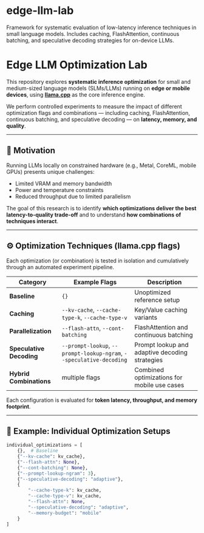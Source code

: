 # edge-llm-lab
Framework for systematic evaluation of low-latency inference techniques in small language models. Includes caching, FlashAttention, continuous batching, and speculative decoding strategies for on-device LLMs.
# Edge LLM Optimization Lab

This repository explores **systematic inference optimization** for small and medium-sized language models (SLMs/LLMs) running on **edge or mobile devices**, using **[llama.cpp](https://github.com/ggerganov/llama.cpp)** as the core inference engine.

We perform controlled experiments to measure the impact of different optimization flags and combinations — including caching, FlashAttention, continuous batching, and speculative decoding — on **latency, memory, and quality**.

---

## 🧠 Motivation

Running LLMs locally on constrained hardware (e.g., Metal, CoreML, mobile GPUs) presents unique challenges:
- Limited VRAM and memory bandwidth  
- Power and temperature constraints  
- Reduced throughput due to limited parallelism  

The goal of this research is to identify **which optimizations deliver the best latency-to-quality trade-off** and to understand **how combinations of techniques interact**.

---

## ⚙️ Optimization Techniques (llama.cpp flags)

Each optimization (or combination) is tested in isolation and cumulatively through an automated experiment pipeline.

| Category | Example Flags | Description |
|-----------|----------------|-------------|
| **Baseline** | `{}` | Unoptimized reference setup |
| **Caching** | `--kv-cache`, `--cache-type-k`, `--cache-type-v` | Key/Value caching variants |
| **Parallelization** | `--flash-attn`, `--cont-batching` | FlashAttention and continuous batching |
| **Speculative Decoding** | `--prompt-lookup`, `--prompt-lookup-ngram`, `--speculative-decoding` | Prompt lookup and adaptive decoding strategies |
| **Hybrid Combinations** | multiple flags | Combined optimizations for mobile use cases |

Each configuration is evaluated for **token latency, throughput, and memory footprint**.

---

## 🧩 Example: Individual Optimization Setups

```python
individual_optimizations = [
    {},  # Baseline
    {"--kv-cache": kv_cache},
    {"--flash-attn": None},
    {"--cont-batching": None},
    {"--prompt-lookup-ngram": 3},
    {"--speculative-decoding": "adaptive"},
    {
        "--cache-type-k": kv_cache,
        "--cache-type-v": kv_cache,
        "--flash-attn": None,
        "--speculative-decoding": "adaptive",
        "--memory-budget": "mobile"
    }
]
